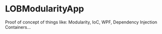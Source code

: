 # LOBModularityApp

Proof of concept of things like: Modularity, IoC, WPF, Dependency Injection Containers...
